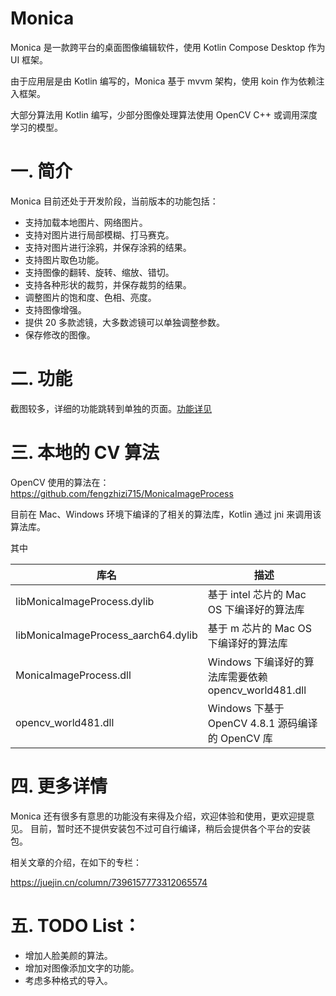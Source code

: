 # Monica
Monica 是一款跨平台的桌面图像编辑软件，使用 Kotlin Compose Desktop 作为 UI 框架。

由于应用层是由 Kotlin 编写的，Monica 基于 mvvm 架构，使用 koin 作为依赖注入框架。

大部分算法用 Kotlin 编写，少部分图像处理算法使用 OpenCV C++ 或调用深度学习的模型。

# 一. 简介
Monica 目前还处于开发阶段，当前版本的功能包括：

* 支持加载本地图片、网络图片。
* 支持对图片进行局部模糊、打马赛克。
* 支持对图片进行涂鸦，并保存涂鸦的结果。
* 支持图片取色功能。
* 支持图像的翻转、旋转、缩放、错切。
* 支持各种形状的裁剪，并保存裁剪的结果。
* 调整图片的饱和度、色相、亮度。
* 支持图像增强。
* 提供 20 多款滤镜，大多数滤镜可以单独调整参数。
* 保存修改的图像。


# 二. 功能
截图较多，详细的功能跳转到单独的页面。[功能详见](FUNCTION.md)

# 三. 本地的 CV 算法
OpenCV 使用的算法在：
https://github.com/fengzhizi715/MonicaImageProcess

目前在 Mac、Windows 环境下编译的了相关的算法库，Kotlin 通过 jni 来调用该算法库。

其中

| 库名        | 描述                                       |
|-----------|------------------------------------------|
| libMonicaImageProcess.dylib | 基于 intel 芯片的 Mac OS 下编译好的算法库             |
| libMonicaImageProcess_aarch64.dylib | 基于 m 芯片的 Mac OS 下编译好的算法库                 |
| MonicaImageProcess.dll | Windows 下编译好的算法库需要依赖 opencv_world481.dll |
| opencv_world481.dll | Windows 下基于 OpenCV 4.8.1 源码编译的 OpenCV 库  |


# 四. 更多详情

Monica 还有很多有意思的功能没有来得及介绍，欢迎体验和使用，更欢迎提意见。 目前，暂时还不提供安装包不过可自行编译，稍后会提供各个平台的安装包。

相关文章的介绍，在如下的专栏：

https://juejin.cn/column/7396157773312065574


# 五. TODO List：

* 增加人脸美颜的算法。
* 增加对图像添加文字的功能。
* 考虑多种格式的导入。